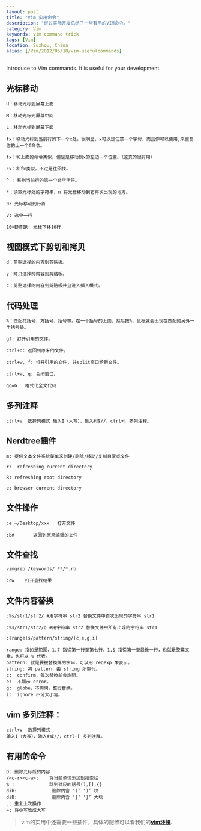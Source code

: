 ```yaml
---
layout: post
title: "Vim 实用命令"
description: "经过实际开发总结了一些有用的VIM命令。"
category: Vim
keywords: vim command trick
tags: [Vim]
location: Suzhou, China
alias: [/Vim/2012/05/18/vim-usefulcommands]
---
```


Introduce to Vim commands. It is useful for your development.

## 光标移动

	H：移动光标到屏幕上面

	M：移动光标到屏幕中间

	L：移动光标到屏幕下面

	fx：移动光标到当前行的下一个x处。很明显，x可以是任意一个字母，而且你可以使用;来重复你的上一个f命令。

	tx：和上面的命令类似，但是是移动到x的左边一个位置。（这真的很有用）

	Fx：和fx类似，不过是往回找。

	^ : 移到当前行的第一个非空字符。

	*：读取光标处的字符串，n 将光标移动到它再次出现的地方。

	0: 光标移动到行首

	V: 选中一行

    10+ENTER: 光标下移10行

## 视图模式下剪切和拷贝

	d：剪贴选择的内容到剪贴板。

	y：拷贝选择的内容到剪贴板。

	c：剪贴选择的内容到剪贴板并且进入插入模式。


## 代码处理

	%：匹配花括号，方括号，括号等。在一个括号的上面，然后按%，鼠标就会出现在匹配的另外一半括号处。

	gf: 打开引用的文件。

	ctrl+o: 返回到原来的文件。

	ctrl+w, f: 打开引用的文件, 并split窗口给新文件。

	ctrl+w, q: 关闭窗口。

	gg=G   格式化全文代码

## 多列注释

	ctrl+v  选择列模式 输入I（大写），输入#或//，ctrl+[ 多列注释。

## Nerdtree插件

	m: 提供文本文件系统菜单来创建/删除/移动/复制目录或文件

	r:  refreshing current directory

	R: refreshing root directory

	e: browser current directory

## 文件操作

	:e ~/Desktop/xxx   打开文件

	:b#       返回到原来编辑的文件

## 文件查找

	vimgrep /keywords/ **/*.rb

	:cw    打开查找结果

## 文件内容替换

	:%s/str1/str2/ #用字符串 str2 替换文件中首次出现的字符串 str1

	:%s/str1/str2/g #用字符串 str2 替换文件中所有出现的字符串 str1

	:[range]s/pattern/string/[c,e,g,i]

	range: 指的是範圍，1,7 指從第一行至第七行，1,$ 指從第一至最後一行，也就是整篇文章，也可以 % 代表。
	pattern: 就是要被替換掉的字串，可以用 regexp 來表示。
	string: 將 pattern 由 string 所取代。
	c:  confirm，每次替換前會詢問。
	e:  不顯示 error。
	g:  globe，不詢問，整行替換。
	i:  ignore 不分大小寫。


## vim 多列注释：

	ctrl+v  选择列模式
	输入I（大写），输入#或//，ctrl+[ 多列注释。

## 有用的命令

	D: 删除光标后的内容
	/<c-r><c-w>:    将当前单词添加到搜索栏
	% :             跳到对应的括号(),[],{}
	dib:             删除内含 ‘(‘ ‘)’ 块
	diB:             删除内含 ‘{‘ ‘}’ 大块
    .: 重复上次操作
    ~: 将小写改成大写

> vim的实用中还需要一些插件，具体的配置可以看我们的[**vim环境**](https://github.com/tim-tang/vim).
